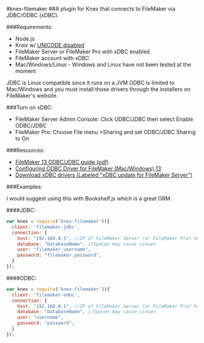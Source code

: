#knex-filemaker
##A plugin for Knex that connects to FileMaker via JDBC/ODBC (xDBC).

###Requirements:
* Node.js
* Knex w/ [UNICODE disabled](https://github.com/w1nk/node-odbc/issues/60)
* FileMaker Server or FileMaker Pro with xDBC enabled
* FileMaker account with xDBC
* Mac/Windows/Linux - Windows and Linux have not been tested at the moment

JDBC is Linux compatible since it runs on a JVM
ODBC is limited to Mac/Windows and you must install those drivers through the installers on FileMaker's website.

###Turn on xDBC:
* FileMaker Server Admin Console: Click ODBC/JDBC then select Enable ODBC/JDBC
* FileMaker Pro: Choose File menu >Sharing and set ODBC/JDBC Sharing to On

###Resources:
* [FileMaker 13 ODBC/JDBC guide (pdf)](https://fmhelp.filemaker.com/docs/13/en/fm13_odbc_jdbc_guide.pdf)
* [Configuring ODBC Driver for FileMaker (Mac/Windows) 13](http://help.filemaker.com/app/answers/detail/a_id/13293/~/configuring-odbc-driver-for-filemaker-13)
* [Download xDBC drivers (Labeled "xDBC update for FileMaker Server")](http://www.filemaker.com/support/downloads/)

###Examples:

I would suggest using this with Bookshelf.js which is a great ORM.

####JDBC:
```js
var knex = require('knex-filemaker')({
  client: 'filemaker-jdbc',
  connection: {
    host: "192.168.0.1", //IP of FileMaker Server (or FileMaker Pro) host.
    database: "DatabaseName", //Spaces may cause issues
    user: "filemaker_username",
    password: "filemaker_password",
  }
});
```

####ODBC:
```js
var knex = require('knex-filemaker')({
  client: 'filemaker-odbc',
  connection: {
    host: "192.168.0.1", //IP of FileMaker Server (or FileMaker Pro) host.
    database: "DatabaseName", //Spaces may cause issues
    user: "username",
    password: "password",
  }
});
```
